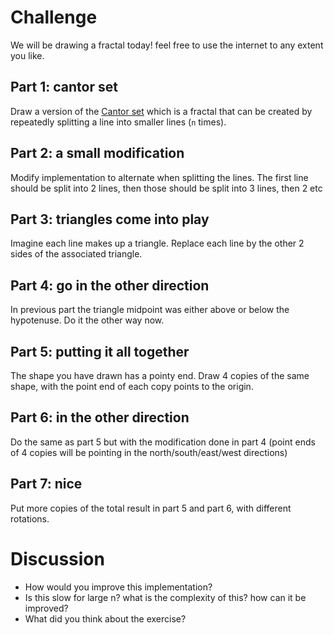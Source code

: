 # Challenge

We will be drawing a fractal today! feel free to use the internet to any extent you like. 

## Part 1: cantor set

Draw a version of the [Cantor set](https://en.wikipedia.org/wiki/Cantor_set) which is a fractal that can be created by repeatedly splitting a line into smaller lines (`n` times).

## Part 2: a small modification

Modify implementation to alternate when splitting the lines. The first line should be split into 2 lines, then those should be split into 3 lines, then 2 etc

## Part 3: triangles come into play

Imagine each line makes up a triangle. Replace each line by the other 2 sides of the associated triangle.

## Part 4: go in the other direction

In previous part the triangle midpoint was either above or below the hypotenuse. Do it the other way now.

## Part 5: putting it all together
The shape you have drawn has a pointy end. Draw 4 copies of the same shape, with the point end of each copy points to the origin.

## Part 6: in the other direction
Do the same as part 5 but with the modification done in part 4 (point ends of 4 copies will be pointing in the north/south/east/west directions)

## Part 7: nice
Put more copies of the total result in part 5 and part 6, with different rotations.


# Discussion
- How would you improve this implementation?
- Is this slow for large n? what is the complexity of this? how can it be improved?
- What did you think about the exercise?
